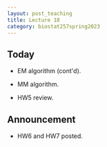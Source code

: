```yaml
---
layout: post_teaching
title: Lecture 18
category: biostat257spring2023
---
```


## Today

* EM algorithm (cont'd).

* MM algorithm.

* HW5 review.

## Announcement

* HW6 and HW7 posted.
